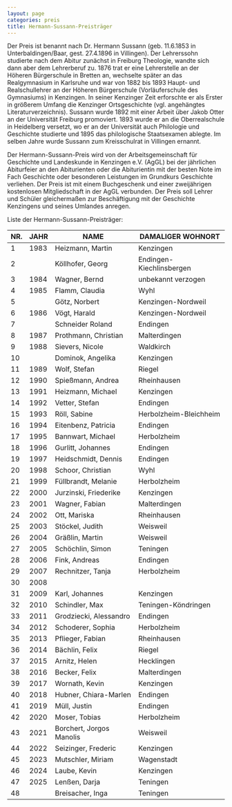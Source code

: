 ```yaml
---
layout: page
categories: preis
title: Hermann-Sussann-Preisträger
---
```


Der Preis ist benannt nach Dr. Hermann Sussann (geb. 11.6.1853 in
Unterbaldingen/Baar, gest. 27.4.1896 in Villingen). Der Lehrerssohn
studierte nach dem Abitur zunächst in Freiburg Theologie, wandte sich
dann aber dem Lehrerberuf zu. 1876 trat er eine Lehrerstelle an der
Höheren Bürgerschule in Bretten an, wechselte später an das
Realgymnasium in Karlsruhe und war von 1882 bis 1893 Haupt- und
Realschullehrer an der Höheren Bürgerschule (Vorläuferschule des
Gymnasiums) in Kenzingen. In seiner Kenzinger Zeit erforschte er als
Erster in größerem Umfang die Kenzinger Ortsgeschichte (vgl. angehängtes
Literaturverzeichnis). Sussann wurde 1892 mit einer Arbeit über Jakob
Otter an der Universität Freiburg promoviert. 1893 wurde er an die
Oberrealschule in Heidelberg versetzt, wo er an der Universität auch
Philologie und Geschichte studierte und 1895 das philologische
Staatsexamen ablegte. Im selben Jahre wurde Sussann zum Kreisschulrat in
Villingen ernannt.

Der Hermann-Sussann-Preis wird von der Arbeitsgemeinschaft für
Geschichte und Landeskunde in Kenzingen e.V. (AgGL) bei der jährlichen
Abiturfeier an den Abiturienten oder die Abiturientin mit der besten
Note im Fach Geschichte oder besonderen Leistungen im Grundkurs
Geschichte verliehen. Der Preis ist mit einem Buchgeschenk und einer
zweijährigen kostenlosen Mitgliedschaft in der AgGL verbunden. Der Preis
soll Lehrer und Schüler gleichermaßen zur Beschäftigung mit der
Geschichte Kenzingens und seines Umlandes anregen.

Liste der Hermann-Sussann-Preisträger:

| NR. | JAHR | NAME                   | DAMALIGER WOHNORT        |
| --- | ---- | ---------------------- | ------------------------ |
| 1   | 1983 | Heizmann, Martin       | Kenzingen                |
| 2   |      | Köllhofer, Georg       | Endingen-Kiechlinsbergen |
| 3   | 1984 | Wagner, Bernd          | unbekannt verzogen       |
| 4   | 1985 | Flamm, Claudia         | Wyhl                     |
| 5   |      | Götz, Norbert          | Kenzingen-Nordweil       |
| 6   | 1986 | Vögt, Harald           | Kenzingen-Nordweil       |
| 7   |      | Schneider Roland       | Endingen                 |
| 8   | 1987 | Prothmann, Christian   | Malterdingen             |
| 9   | 1988 | Sievers, Nicole        | Waldkirch                |
| 10  |      | Dominok, Angelika      | Kenzingen                |
| 11  | 1989 | Wolf, Stefan           | Riegel                   |
| 12  | 1990 | Spießmann, Andrea      | Rheinhausen              |
| 13  | 1991 | Heizmann, Michael      | Kenzingen                |
| 14  | 1992 | Vetter, Stefan         | Endingen                 |
| 15  | 1993 | Röll, Sabine           | Herbolzheim-Bleichheim   |
| 16  | 1994 | Eitenbenz, Patricia    | Endingen                 |
| 17  | 1995 | Bannwart, Michael      | Herbolzheim              |
| 18  | 1996 | Gurlitt, Johannes      | Endingen                 |
| 19  | 1997 | Heidschmidt, Dennis    | Endingen                 |
| 20  | 1998 | Schoor, Christian      | Wyhl                     |
| 21  | 1999 | Füllbrandt, Melanie    | Herbolzheim              |
| 22  | 2000 | Jurzinski, Friederike  | Kenzingen                |
| 23  | 2001 | Wagner, Fabian         | Malterdingen             |
| 24  | 2002 | Ott, Mariska           | Rheinhausen              |
| 25  | 2003 | Stöckel, Judith        | Weisweil                 |
| 26  | 2004 | Gräßlin, Martin        | Weisweil                 |
| 27  | 2005 | Schöchlin, Simon       | Teningen                 |
| 28  | 2006 | Fink, Andreas          | Endingen                 |
| 29  | 2007 | Rechnitzer, Tanja      | Herbolzheim              |
| 30  | 2008 |
| 31  | 2009 | Karl, Johannes         | Kenzingen                |
| 32  | 2010 | Schindler, Max         | Teningen-Köndringen      |
| 33  | 2011 | Grodziecki, Alessandro | Endingen                 |
| 34  | 2012 | Schoderer, Sophia      | Herbolzheim              |
| 35  | 2013 | Pflieger, Fabian       | Rheinhausen              |
| 36  | 2014 | Bächlin, Felix         | Riegel                   |
| 37  | 2015 | Arnitz, Helen          | Hecklingen               |
| 38  | 2016 | Becker, Felix          | Malterdingen             |
| 39  | 2017 | Wornath, Kevin         | Kenzingen                |
| 40  | 2018 | Hubner, Chiara-Marlen  | Endingen                 |
| 41  | 2019 | Müll, Justin           | Endingen                 |
| 42  | 2020 | Moser, Tobias          | Herbolzheim              |
| 43  | 2021 | Borchert, Jorgos Manolis | Weisweil               |
| 44  | 2022 | Seizinger, Frederic      | Kenzingen              |
| 45  | 2023 | Mutschler, Miriam      | Wagenstadt               |
| 46  | 2024 | Laube, Kevin             | Kenzingen              |
| 47  | 2025 | Lenßen, Darja          | Teningen                 |
| 48  |      | Breisacher, Inga         | Teningen               |
